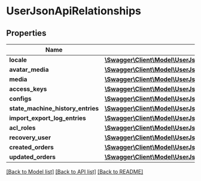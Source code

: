 # UserJsonApiRelationships

## Properties
Name | Type | Description | Notes
------------ | ------------- | ------------- | -------------
**locale** | [**\Swagger\Client\Model\UserJsonApiRelationshipsLocale**](UserJsonApiRelationshipsLocale.md) |  | [optional] 
**avatar_media** | [**\Swagger\Client\Model\UserJsonApiRelationshipsAvatarMedia**](UserJsonApiRelationshipsAvatarMedia.md) |  | [optional] 
**media** | [**\Swagger\Client\Model\UserJsonApiRelationshipsMedia**](UserJsonApiRelationshipsMedia.md) |  | [optional] 
**access_keys** | [**\Swagger\Client\Model\UserJsonApiRelationshipsAccessKeys**](UserJsonApiRelationshipsAccessKeys.md) |  | [optional] 
**configs** | [**\Swagger\Client\Model\UserJsonApiRelationshipsConfigs**](UserJsonApiRelationshipsConfigs.md) |  | [optional] 
**state_machine_history_entries** | [**\Swagger\Client\Model\UserJsonApiRelationshipsStateMachineHistoryEntries**](UserJsonApiRelationshipsStateMachineHistoryEntries.md) |  | [optional] 
**import_export_log_entries** | [**\Swagger\Client\Model\UserJsonApiRelationshipsImportExportLogEntries**](UserJsonApiRelationshipsImportExportLogEntries.md) |  | [optional] 
**acl_roles** | [**\Swagger\Client\Model\UserJsonApiRelationshipsAclRoles**](UserJsonApiRelationshipsAclRoles.md) |  | [optional] 
**recovery_user** | [**\Swagger\Client\Model\UserJsonApiRelationshipsRecoveryUser**](UserJsonApiRelationshipsRecoveryUser.md) |  | [optional] 
**created_orders** | [**\Swagger\Client\Model\UserJsonApiRelationshipsCreatedOrders**](UserJsonApiRelationshipsCreatedOrders.md) |  | [optional] 
**updated_orders** | [**\Swagger\Client\Model\UserJsonApiRelationshipsUpdatedOrders**](UserJsonApiRelationshipsUpdatedOrders.md) |  | [optional] 

[[Back to Model list]](../../README.md#documentation-for-models) [[Back to API list]](../../README.md#documentation-for-api-endpoints) [[Back to README]](../../README.md)

